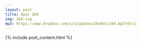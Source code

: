 ```yaml
---
layout: post
title: Opus 264
img: 264.svg
mp3: https://www.dropbox.com/s/1zzpq4xsv26n93x/264.mp3?dl=1
---
```


{% include post_content.html %}
